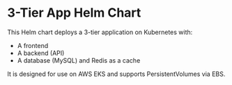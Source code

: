 # 3-Tier App Helm Chart

This Helm chart deploys a 3-tier application on Kubernetes with:
- A frontend
- A backend (API)
- A database (MySQL) and Redis as a cache

It is designed for use on AWS EKS and supports PersistentVolumes via EBS.

